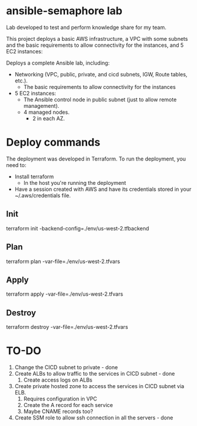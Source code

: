 # ansible-semaphore lab

Lab developed to test and perform knowledge share for my team.

This project deploys a basic AWS infrastructure, a VPC with some subnets and the basic requirements to allow connectivity for the instances, and 5 EC2 instances:

Deploys a complete Ansible lab, including:
- Networking (VPC, public, private, and cicd subnets, IGW, Route tables, etc.).
    - The basic requirements to allow connectivity for the instances
- 5 EC2 instances:
    - The Ansible control node in public subnet (just to allow remote management).
    - 4 managed nodes.
        - 2 in each AZ.


# Deploy commands

The deployment was developed in Terraform.
To run the deployment, you need to:

- Install terraform
    - In the host you're running the deployment
- Have a session created with AWS and have its credentials stored in your ~/.aws/credentials file. 

## Init
terraform init -backend-config=./env/us-west-2.tfbackend

## Plan
terraform plan -var-file=./env/us-west-2.tfvars

## Apply
terraform apply -var-file=./env/us-west-2.tfvars

## Destroy
terraform destroy -var-file=./env/us-west-2.tfvars


# TO-DO

1. Change the CICD subnet to private - done
1. Create ALBs to allow traffic to the services in CICD subnet - done
    1. Create access logs on ALBs
1. Create private hosted zone to access the services in CICD subnet via ELB.
    1. Requires configuration in VPC
    1. Create the A record for each service
    1. Maybe CNAME records too?
1. Create SSM role to allow ssh connection in all the servers - done